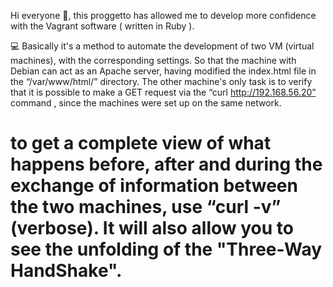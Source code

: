 Hi everyone 👋, 
this proggetto has allowed me to develop more confidence with the Vagrant software ( written in Ruby ).

💻 Basically it's a method to automate the development of two VM (virtual machines), with the corresponding settings.
So that the machine with Debian can act as an Apache server, having modified the index.html file in the “/var/www/html/” directory.
The other machine's only task is to verify that it is possible to make a GET request via the “curl http://192.168.56.20” command , since the machines were set up on the same network.

# to get a complete view of what happens before, after and during the exchange of information between the two machines, use “curl -v” (verbose). It will also allow you to see the unfolding of the "Three-Way HandShake".
